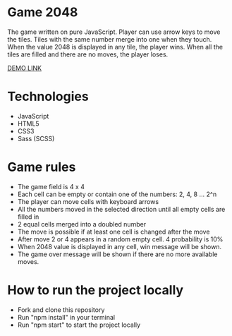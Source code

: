 # Game 2048
  The game written on pure JavaScript. Player can use arrow keys to move the tiles. Tiles with the same number merge into one when they touch. When the value 2048 is displayed in any tile, the player wins. When all the tiles are filled and there are no moves, the player loses.

  [DEMO LINK](https://OlhaArama.github.io/game-2048/)

# Technologies
  - JavaScript
  - HTML5
  - CSS3
  - Sass (SCSS)

# Game rules
  - The game field is 4 x 4
  - Each cell can be empty or contain one of the numbers: 2, 4, 8 ... 2^n
  - The player can move cells with keyboard arrows
  - All the numbers moved in the selected direction until all empty cells are filled in
  - 2 equal cells merged into a doubled number
  - The move is possible if at least one cell is changed after the move
  - After move 2 or 4 appears in a random empty cell. 4 probability is 10%
  - When 2048 value is displayed in any cell, win message will be shown.
  - The game over message will be shown if there are no more available moves.

# How to run the project locally
  - Fork and clone this repository
  - Run "npm install" in your terminal
  - Run "npm start" to start the project locally
